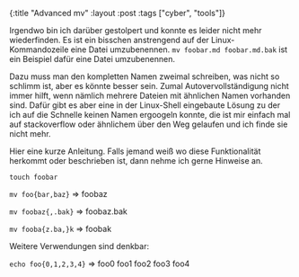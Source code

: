 {:title "Advanced mv"
 :layout :post
 :tags  ["cyber", "tools"]}

Irgendwo bin ich darüber gestolpert und konnte es leider nicht mehr wiederfinden.
Es ist ein bisschen anstrengend auf der Linux-Kommandozeile eine Datei umzubenennen.
`mv foobar.md foobar.md.bak` ist ein Beispiel dafür eine Datei umzubenennen.

Dazu muss man den kompletten Namen zweimal schreiben, was nicht so schlimm ist,
aber es könnte besser sein. Zumal Autovervollständigung nicht immer hilft, wenn
nämlich mehrere Dateien mit ähnlichen Namen vorhanden sind. Dafür gibt es aber
eine in der Linux-Shell eingebaute Lösung zu der ich auf die Schnelle keinen 
Namen ergoogeln konnte, die ist mir einfach mal auf stackoverflow oder
ähnlichem über den Weg gelaufen und ich finde sie nicht mehr.

Hier eine kurze Anleitung. Falls jemand weiß wo diese Funktionalität herkommt oder
beschrieben ist, dann nehme ich gerne Hinweise an.

`touch foobar`

`mv foo{bar,baz}` => foobaz

`mv foobaz{,.bak}` => foobaz.bak

`mv fooba{z.ba,}k` => foobak

Weitere Verwendungen sind denkbar:

`echo foo{0,1,2,3,4}` => foo0 foo1 foo2 foo3 foo4
